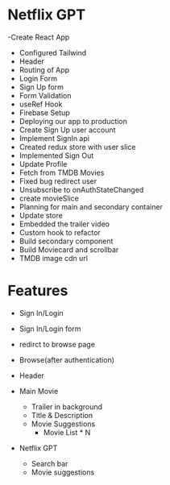 # Netflix GPT

-Create React App
- Configured Tailwind
- Header
- Routing of App
- Login Form
- Sign Up form
- Form Validation
- useRef Hook
- Firebase  Setup
- Deploying our app to production
- Create Sign Up user account
- Implement SignIn api
- Created redux store with user slice
- Implemented Sign Out
- Update Profile
- Fetch from TMDB Movies
- Fixed bug redirect user
- Unsubscribe to onAuthStateChanged
- create movieSlice
- Planning for main and secondary container
- Update store
- Embedded the trailer video
- Custom hook to refactor
- Build secondary component
- Build Moviecard and scrollbar
- TMDB image cdn url


# Features
- Sign In/Login
 - Sign In/Login form
 - redirct to browse page
- Browse(after authentication)
- Header
- Main Movie
    - Trailer in background
    - Title & Description
    - Movie Suggestions
       - Movie List * N

- Netflix GPT
  - Search bar
  - Movie suggestions